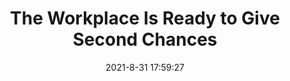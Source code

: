 ---
"title": "The Workplace Is Ready to Give Second Chances"
"date": "2021-8-31 17:59:27"
"feed_name": "INDUSTRYWEEK"
"feed_website": "https://www.industryweek.com/"
"feed_rss": "https://www.industryweek.com/__rss/website-scheduled-content.xml?input=%7B%22sectionAlias%22%3A%22home%22%7D"
"link": "https://www.industryweek.com/talent/recruiting-retention/article/21173992/the-workplace-is-ready-to-give-second-chances"
"file": "_posts/0a4a8582a41536739ac1f39a887f7c84859439e7.md"
"accident": "0"
"drilling": "0"
---